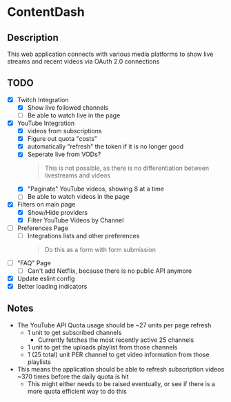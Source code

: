 # ContentDash

## Description

This web application connects with various media platforms to show live streams and recent videos via OAuth 2.0 connections

## TODO

- [x] Twitch Integration
  - [x] Show live followed channels
  - [ ] Be able to watch live in the page
- [x] YouTube Integration
  - [x] videos from subscriptions
  - [x] Figure out quota "costs"
  - [x] automatically "refresh" the token if it is no longer good
  - [x] Seperate live from VODs?
    > This is not possible, as there is no differentiation between livestreams and videos
  - [x] "Paginate" YouTube videos, showing 8 at a time
  - [ ] Be able to watch videos in the page
- [x] Filters on main page
  - [x] Show/Hide providers
  - [x] Filter YouTube Videos by Channel
- [ ] Preferences Page
  - [ ] Integrations lists and other preferences
    > Do this as a form with form submission
- [ ] "FAQ" Page
  - [ ] Can't add Netflix, because there is no public API anymore
- [x] Update eslint config
- [x] Better loading indicators

## Notes

- The YouTube API Quota usage should be ~27 units per page refresh
  - 1 unit to get subscribed channels
    - Currently fetches the most recently active 25 channels
  - 1 unit to get the uploads playlist from those channels
  - 1 (25 total) unit PER channel to get video information from those playlists
- This means the application should be able to refresh subscription videos ~370 times before the daily quota is hit
  - This might either needs to be raised eventually, or see if there is a more quota efficient way to do this
